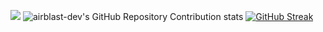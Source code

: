 [![](https://visitcount.itsvg.in/api?id=airblast-dev&label=Profile%20Views&color=0&icon=2&pretty=true)](https://visitcount.itsvg.in)
![airblast-dev's GitHub Repository Contribution stats](https://github-contributor-stats.vercel.app/api?username=airblast-dev)
[![GitHub Streak](https://streak-stats.demolab.com/?user=airblast-dev)](https://git.io/streak-stats)
